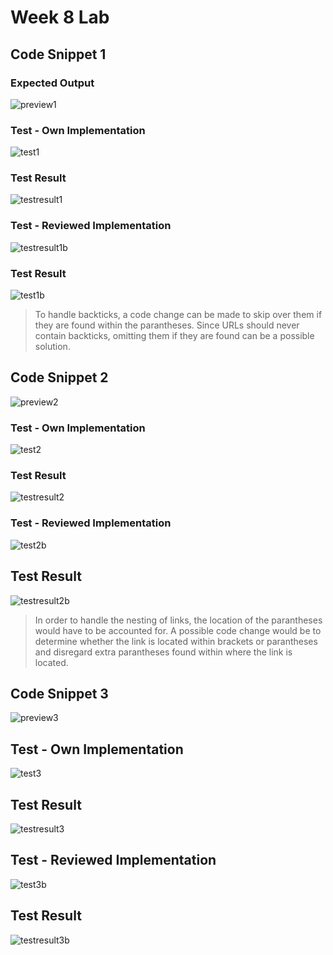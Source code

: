 # Week 8 Lab

## Code Snippet 1
### Expected Output
![preview1](https://user-images.githubusercontent.com/78109412/169719020-c60ee21e-9402-491b-b1f5-2f3684194494.JPG)

### Test - Own Implementation
![test1](https://user-images.githubusercontent.com/78109412/169719089-22c8f81d-e6c4-4b82-a554-db90a9c9f52a.JPG)

### Test Result
![testresult1](https://user-images.githubusercontent.com/78109412/169719146-d55c9a87-4586-41cf-83cc-945f2d248304.JPG)

### Test - Reviewed Implementation
![testresult1b](https://user-images.githubusercontent.com/78109412/169719520-df44734b-9ab8-4bb2-912d-09b34498a1cc.JPG)

### Test Result
![test1b](https://user-images.githubusercontent.com/78109412/169719495-47f147fa-6539-4ef0-b4be-132bbca8f609.JPG)

> To handle backticks, a code change can be made to skip over them if they are found within the parantheses.
> Since URLs should never contain backticks, omitting them if they are found can be a possible solution.


## Code Snippet 2
![preview2](https://user-images.githubusercontent.com/78109412/169719593-5f960885-c91e-4e07-90a8-7b53b1571f3b.JPG)

### Test - Own Implementation
![test2](https://user-images.githubusercontent.com/78109412/169719856-51bbf610-c0ca-4996-8e5f-1f3df281f197.JPG)

### Test Result
![testresult2](https://user-images.githubusercontent.com/78109412/169719902-62ca95d4-b068-44e9-8981-da4ef6800c46.jpg)

### Test - Reviewed Implementation
![test2b](https://user-images.githubusercontent.com/78109412/169720518-9f9e533b-bfd2-410b-a145-fd49de0d8f8a.JPG)


## Test Result
![testresult2b](https://user-images.githubusercontent.com/78109412/169720526-9d2dfa2a-0c03-43ea-ba40-9496248a6c38.JPG)

> In order to handle the nesting of links, the location of the parantheses would have to be accounted for.
> A possible code change would be to determine whether the link is located within brackets or parantheses and
> disregard extra parantheses found within where the link is located.


## Code Snippet 3
![preview3](https://user-images.githubusercontent.com/78109412/169720013-300b56a8-d19b-4cc2-8081-51f1038bc557.JPG)

## Test - Own Implementation
![test3](https://user-images.githubusercontent.com/78109412/169720389-e1b117d8-51b9-447c-a1dd-0e3f43d5ce54.JPG)

## Test Result
![testresult3](https://user-images.githubusercontent.com/78109412/169720410-7bc3e614-4310-4454-9cd4-0ebc59f0b626.JPG)

## Test - Reviewed Implementation
![test3b](https://user-images.githubusercontent.com/78109412/169720660-60e86150-648e-4c71-bd3b-1495846617e6.JPG)

## Test Result
![testresult3b](https://user-images.githubusercontent.com/78109412/169720664-00327146-7568-4d78-9a27-682dec15ab7e.JPG)


